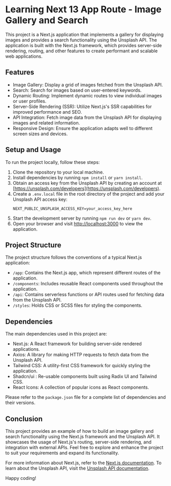 # Learning Next 13 App Route - Image Gallery and Search

This project is a Next.js application that implements a gallery for displaying images and provides a search functionality using the Unsplash API. The application is built with the Next.js framework, which provides server-side rendering, routing, and other features to create performant and scalable web applications.

## Features

- Image Gallery: Display a grid of images fetched from the Unsplash API.
- Search: Search for images based on user-entered keywords.
- Dynamic Routing: Implement dynamic routes to view individual images or user profiles.
- Server-Side Rendering (SSR): Utilize Next.js's SSR capabilities for improved performance and SEO.
- API Integration: Fetch image data from the Unsplash API for displaying images and related information.
- Responsive Design: Ensure the application adapts well to different screen sizes and devices.

## Setup and Usage

To run the project locally, follow these steps:

1. Clone the repository to your local machine.
2. Install dependencies by running `npm install` or `yarn install`.
3. Obtain an access key from the Unsplash API by creating an account at [https://unsplash.com/developers](https://unsplash.com/developers).
4. Create a `.env.local` file in the root directory of the project and add your Unsplash API access key:
   ```
   NEXT_PUBLIC_UNSPLASH_ACCESS_KEY=your_access_key_here
   ```
5. Start the development server by running `npm run dev` or `yarn dev`.
6. Open your browser and visit [http://localhost:3000](http://localhost:3000) to view the application.

## Project Structure

The project structure follows the conventions of a typical Next.js application:

- `/app`: Contains the Next.js app, which represent different routes of the application.
- `/components`: Includes reusable React components used throughout the application.
- `/api`: Contains serverless functions or API routes used for fetching data from the Unsplash API.
- `/styles`: Holds CSS or SCSS files for styling the components.

## Dependencies

The main dependencies used in this project are:

- Next.js: A React framework for building server-side rendered applications.
- Axios: A library for making HTTP requests to fetch data from the Unsplash API.
- Tailwind CSS: A utility-first CSS framework for quickly styling the application.
- Shadcn/ui : Re-usable components built using Radix UI and Tailwind CSS.
- React Icons: A collection of popular icons as React components.

Please refer to the `package.json` file for a complete list of dependencies and their versions.

## Conclusion

This project provides an example of how to build an image gallery and search functionality using the Next.js framework and the Unsplash API. It showcases the usage of Next.js's routing, server-side rendering, and integration with external APIs. Feel free to explore and enhance the project to suit your requirements and expand its functionality.

For more information about Next.js, refer to the [Next.js documentation](https://nextjs.org/docs). To learn about the Unsplash API, visit the [Unsplash API documentation](https://unsplash.com/documentation).

Happy coding!
